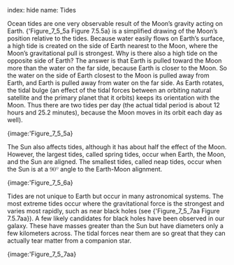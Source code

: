 index: hide
name: Tides

Ocean tides are one very observable result of the Moon’s gravity acting on Earth. {'Figure_7_5_5a Figure 7.5.5a} is a simplified drawing of the Moon’s position relative to the tides. Because water easily flows on Earth’s surface, a high tide is created on the side of Earth nearest to the Moon, where the Moon’s gravitational pull is strongest. Why is there also a high tide on the opposite side of Earth? The answer is that Earth is pulled toward the Moon more than the water on the far side, because Earth is closer to the Moon. So the water on the side of Earth closest to the Moon is pulled away from Earth, and Earth is pulled away from water on the far side. As Earth rotates, the tidal bulge (an effect of the tidal forces between an orbiting natural satellite and the primary planet that it orbits) keeps its orientation with the Moon. Thus there are two tides per day (the actual tidal period is about 12 hours and 25.2 minutes), because the Moon moves in its orbit each day as well).


{image:'Figure_7_5_5a}
        

The Sun also affects tides, although it has about half the effect of the Moon. However, the largest tides, called spring tides, occur when Earth, the Moon, and the Sun are aligned. The smallest tides, called neap tides, occur when the Sun is at a <math xmlns:q="http://cnx.rice.edu/qml/1.0" xmlns:m="http://www.w3.org/1998/Math/MathML" xmlns:md="http://cnx.rice.edu/mdml" xmlns="http://cnx.rice.edu/cnxml"><semantics><mrow><mrow><mtext>90º</mtext></mrow><mrow/></mrow><annotation encoding="StarMath 5.0"> size 12&#123;&quot;90&quot; rSup &#123; size 8&#123; circ &#125; &#125; &#125; &#123;&#125;</annotation></semantics></math> angle to the Earth-Moon alignment. 


{image:'Figure_7_5_6a}
        

Tides are not unique to Earth but occur in many astronomical systems. The most extreme tides occur where the gravitational force is the strongest and varies most rapidly, such as near black holes (see {'Figure_7_5_7aa Figure 7.5.7aa}). A few likely candidates for black holes have been observed in our galaxy. These have masses greater than the Sun but have diameters only a few kilometers across. The tidal forces near them are so great that they can actually tear matter from a companion star.


{image:'Figure_7_5_7aa}
        
